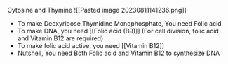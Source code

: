 Cytosine and Thymine
![[Pasted image 20230811141236.png]]
- To make Deoxyribose Thymidine Monophosphate, You need Folic acid
- To make DNA, you need [[Folic acid (B9)]] (For cell division, folic acid and Vitamin B12 are required)
- To make folic acid active, you need [[Vitamin B12]] 
- Nutshell, You need Both Folic acid and Vitamin B12 to synthesize DNA

